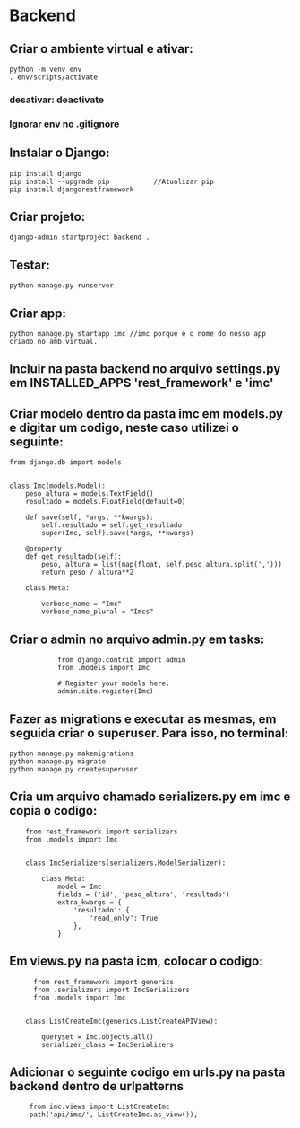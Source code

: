 # Backend

## Criar o ambiente virtual e ativar:
````
python -m venv env
. env/scripts/activate
````
### desativar: deactivate
    
### Ignorar env no .gitignore

## Instalar o Django:
````
pip install django
pip install --upgrade pip           //Atualizar pip
pip install djangorestframework
````

## Criar projeto:
````
django-admin startproject backend .
````
## Testar:
````
python manage.py runserver
````
## Criar app:
````
python manage.py startapp imc //imc porque é o nome do nosso app criado no amb virtual.
````
## Incluir na pasta backend no arquivo settings.py em INSTALLED_APPS 'rest_framework' e 'imc' 
    
    
## Criar modelo dentro da pasta imc em models.py e digitar um codigo, neste caso utilizei o seguinte:
````
from django.db import models


class Imc(models.Model):
    peso_altura = models.TextField()
    resultado = models.FloatField(default=0)

    def save(self, *args, **kwargs):
        self.resultado = self.get_resultado
        super(Imc, self).save(*args, **kwargs)

    @property
    def get_resultado(self):
        peso, altura = list(map(float, self.peso_altura.split(',')))
        return peso / altura**2

    class Meta:

        verbose_name = "Imc"
        verbose_name_plural = "Imcs"

````

## Criar o admin no arquivo admin.py em tasks:
````
            from django.contrib import admin
            from .models import Imc

            # Register your models here.
            admin.site.register(Imc)
````
## Fazer as migrations e executar as mesmas, em seguida criar o superuser. Para isso, no terminal:
````
python manage.py makemigrations
python manage.py migrate
python manage.py createsuperuser
````
## Cria um arquivo chamado serializers.py em imc e copia o codigo:
````
    from rest_framework import serializers
    from .models import Imc


    class ImcSerializers(serializers.ModelSerializer):

        class Meta:
            model = Imc
            fields = ('id', 'peso_altura', 'resultado')
            extra_kwargs = {
                'resultado': {
                    'read_only': True
                },
            }

````
## Em views.py na pasta icm, colocar o codigo:
````
      from rest_framework import generics
      from .serializers import ImcSerializers
      from .models import Imc


    class ListCreateImc(generics.ListCreateAPIView):

        queryset = Imc.objects.all()
        serializer_class = ImcSerializers

````
## Adicionar o seguinte codigo em urls.py na pasta backend dentro de urlpatterns
````
     from imc.views import ListCreateImc
     path('api/imc/', ListCreateImc.as_view()), 
````